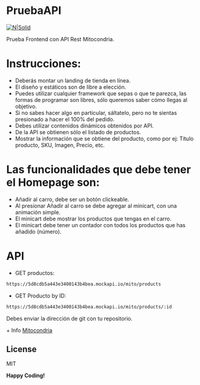 # PruebaAPI
[![N|Solid](https://mitocondria.cl/wp-content/uploads/2019/09/logoMito.png)](https://mitocondria.cl)

Prueba Frontend con API Rest Mitocondria.

# Instrucciones:

  - Deberás montar un landing de tienda en línea.
  - El diseño y estáticos son de libre a elección.
  - Puedes utilizar cualquier framework que sepas o que te parezca, las formas de programar son libres, sólo queremos saber cómo llegas al objetivo.
  - Si no sabes hacer algo en particular, sáltatelo, pero no te sientas presionado a hacer el 100% del pedido.
  - Debes utilizar contenidos dinámicos obtenidos por API.
  - De la API se obtienen sólo el listado de productos.
  - Mostrar la información que se obtiene del producto, como por ej: Título producto, SKU, Imagen, Precio, etc.

# Las funcionalidades que debe tener el Homepage son:

  - Añadir al carro, debe ser un botón clickeable.
  - Al presionar Añadir al carro se debe agregar al minicart, con una animación simple.
  - El minicart debe mostrar los productos que tengas en el carro.
  - El minicart debe tener un contador con todos los productos que has añadido (número).

# API

  - GET productos:
```sh
https://5d8cdb5a443e3400143b4bea.mockapi.io/mito/products
```
  - GET Producto by ID:
```sh
https://5d8cdb5a443e3400143b4bea.mockapi.io/mito/products/:id
```

Debes enviar la dirección de git con tu repositorio.

\+ Info [Mitocondria](https://mitocondria.cl)

License
----

MIT


**Happy Coding!**

